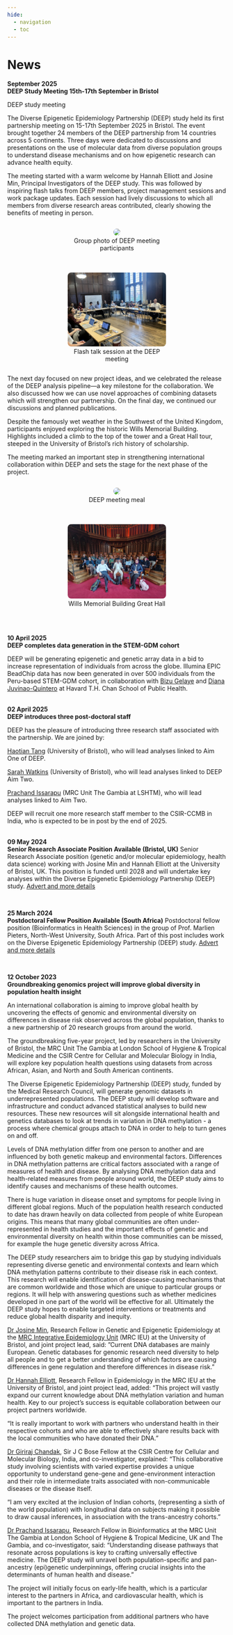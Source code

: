 ```yaml
---
hide:
  - navigation
  - toc
---
```


# News

**September 2025**<br>
**DEEP Study Meeting 15th-17th September in Bristol**

DEEP study meeting  

The Diverse Epigenetic Epidemiology Partnership (DEEP) study held its first partnership meeting on 15-17th September 2025 in Bristol. The event brought together 24 members of the DEEP partnership from 14 countries across 5 continents. Three days were dedicated to discussions and presentations on the use of molecular data from diverse population groups to understand disease mechanisms and on how epigenetic research can advance health equity. 

The meeting started with a warm welcome by Hannah Elliott and Josine Min, Principal Investigators of the DEEP study. This was followed by inspiring flash talks from DEEP members, project management sessions and work package updates. Each session had lively discussions to which all members from diverse research areas contributed, clearly showing the benefits of meeting in person.  

<div style="display: flex; flex-wrap: wrap; justify-content: center; gap: 20px;">
  <figure style="flex: 1 1 300px; max-width: 45%; text-align: center;">
    <img src="https://github.com/hannah-e/DEEP_site/blob/gh-pages/assets/DEEP_meeting_group.png?raw=true" style="width:100%; height:auto; border-radius:8px;">
    <figcaption>Group photo of DEEP meeting participants</figcaption>
  </figure>
  <figure style="flex: 1 1 300px; max-width: 45%; text-align: center;">
    <img src="https://github.com/hannah-e/DEEP_site/blob/gh-pages/assets/DEEP_meeting.jpeg?raw=true" style="width:100%; height:auto; border-radius:8px;">
    <figcaption>Flash talk session at the DEEP meeting</figcaption>
  </figure>
</div>

The next day focused on new project ideas, and we celebrated the release of the DEEP analysis pipeline—a key milestone for the collaboration. We also discussed how we can use novel approaches of combining datasets which will strengthen our partnership. On the final day, we continued our discussions and planned publications.  

Despite the famously wet weather in the Southwest of the United Kingdom, participants enjoyed exploring the historic Wills Memorial Building. Highlights included a climb to the top of the tower and a Great Hall tour, steeped in the University of Bristol’s rich history of scholarship. 

The meeting marked an important step in strengthening international collaboration within DEEP and sets the stage for the next phase of the project. 



<div style="display: flex; flex-wrap: wrap; justify-content: center; gap: 20px;">
  <figure style="flex: 1 1 300px; max-width: 45%; text-align: center;">
    <img src="https://github.com/hannah-e/DEEP_site/blob/gh-pages/assets/DEEP_meeting_meal.jpg?raw=true" style="width:100%; height:auto; border-radius:8px;">
    <figcaption>DEEP meeting meal</figcaption>
  </figure>
  <figure style="flex: 1 1 300px; max-width: 45%; text-align: center;">
    <img src="https://github.com/hannah-e/DEEP_site/blob/gh-pages/assets/DEEP_meeting_great_hall.jpg?raw=true" style="width:100%; height:auto; border-radius:8px;">
    <figcaption>Wills Memorial Building Great Hall</figcaption>
  </figure>
</div>

<br>
<br>

**10 April 2025**<br>
**DEEP completes data generation in the STEM-GDM cohort**

DEEP will be generating epigenetic and genetic array data in a bid to increase representation of individuals from across the globe. Illumina EPIC BeadChip data has now been generated in over 500 individuals from the Peru-based STEM-GDM cohort, in collaboration with <a href="https://hsph.harvard.edu/research/training-noncommunicable-disease/" target="_blank">Bizu Gelaye</a> and <a href="https://hsph.harvard.edu/profile/diana-juvinao-quintero/" target="_blank">Diana Juvinao-Quintero</a> at Havard T.H. Chan School of Public Health.
<br>
<br>


**02 April 2025**<br>
**DEEP introduces three post-doctoral staff**

DEEP has the pleasure of introducing three research staff associated with the partnership. We are joined by: 

<a href="https://research-information.bris.ac.uk/en/persons/haotian-tang-2" target="_blank">Haotian Tang</a> (University of Bristol), who will lead analyses linked to Aim One of DEEP. 

<a href="https://research-information.bris.ac.uk/en/persons/sarah-h-watkins" target="_blank">Sarah Watkins</a> (University of Bristol), who will lead analyses linked to DEEP Aim Two. 

<a href="https://www.lshtm.ac.uk/aboutus/people/issarapu.prachand" target="_blank">Prachand Issarapu</a> (MRC Unit The Gambia at LSHTM), who will lead analyses linked to Aim Two.

DEEP will recruit one more research staff member to the CSIR-CCMB in India, who is expected to be in post by the end of 2025.
<br>
<br>

**09 May 2024**<br>
**Senior Research Associate Position Available (Bristol, UK)**
Senior Research Associate position (genetic and/or molecular epidemiology, health data science) working with Josine Min and Hannah Elliott at the University of Bristol, UK. This position is funded until 2028 and will undertake key analyses within the Diverse Epigenetic Epidemiology Partnership (DEEP) study. <a href="https://www.bristol.ac.uk/jobs/find/details/?jobId=346107&jobTitle=SENIOR%20RESEARCH%20ASSOCIATE%20%20IN%20GENETIC%20AND%2FOR%20MOLECULAR%20EPIDEMIOLOGY%2F%20POPULATION%20HEALTH%20DATA%20SCIENCE%20" target="_blank">Advert and more details</a>

<br>

**25 March 2024**<br>
**Postdoctoral Fellow Position Available (South Africa)**
Postdoctoral fellow position (Bioinformatics in Health Sciences) in the group of Prof. Marlien Pieters, North-West University, South Africa. Part of this post includes work on the Diverse Epigenetic Epidemiology Partnership (DEEP) study. <a href="https://health-sciences.nwu.ac.za/cen" target="_blank">Advert and more details</a>

<br>

**12 October 2023**<br>
**Groundbreaking genomics project will improve global diversity in population health insight**

An international collaboration is aiming to improve global health by uncovering the effects of genomic and environmental diversity on differences in disease risk observed across the global population, thanks to a new partnership of 20 research groups from around the world. 

The groundbreaking five-year project, led by researchers in the University of Bristol, the MRC Unit The Gambia at London School of Hygiene & Tropical Medicine and the CSIR Centre for Cellular and Molecular Biology in India, will explore key population health questions using datasets from across African, Asian, and North and South American continents.

The Diverse Epigenetic Epidemiology Partnership (DEEP) study, funded by the Medical Research Council, will generate genomic datasets in underrepresented populations.  The DEEP study will develop software and infrastructure and conduct advanced statistical analyses to build new resources. These new resources will sit alongside international health and genetics databases to look at trends in variation in DNA methylation - a process where chemical groups attach to DNA in order to help to turn genes on and off. 

Levels of DNA methylation differ from one person to another and are influenced by both genetic makeup and environmental factors. Differences in DNA methylation patterns are critical factors associated with a range of measures of health and disease. By analysing DNA methylation data and health-related measures from people around world, the DEEP study aims to identify causes and mechanisms of these health outcomes.

There is huge variation in disease onset and symptoms for people living in different global regions. Much of the population health research conducted to date has drawn heavily on data collected from people of white European origins. This means that many global communities are often under-represented in health studies and the important effects of genetic and environmental diversity on health within those communities can be missed, for example the huge genetic diversity across Africa. 

The DEEP study researchers aim to bridge this gap by studying individuals representing diverse genetic and environmental contexts and learn which DNA methylation patterns contribute to their disease risk in each context. This research will enable identification of disease-causing mechanisms that are common worldwide and those which are unique to particular groups or regions. It will help with answering questions such as whether medicines developed in one part of the world will be effective for all. Ultimately the DEEP study hopes to enable targeted interventions or treatments and reduce global health disparity and inequity.

[Dr Josine Min](https://research-information.bris.ac.uk/en/persons/josine-l-min), Research Fellow in Genetic and Epigenetic Epidemiology at the [MRC Integrative Epidemiology Unit](http://www.bristol.ac.uk/integrative-epidemiology/) (MRC IEU) at the University of Bristol, and joint project lead, said: ”Current DNA databases are mainly European. Genetic databases for genomic research need diversity to help all people and to get a better understanding of which factors are causing differences in gene regulation and therefore differences in disease risk.”

[Dr Hannah Elliott](https://research-information.bris.ac.uk/en/persons/hannah-r-elliott), Research Fellow in Epidemiology in the MRC IEU at the University of Bristol, and joint project lead, added: “This project will vastly expand our current knowledge about DNA methylation variation and human health. Key to our project’s success is equitable collaboration between our project partners worldwide. 

“It is really important to work with partners who understand health in their respective cohorts and who are able to effectively share results back with the local communities who have donated their DNA.”

[Dr Giriraj Chandak](https://www.ccmb.res.in/People/Research-Group/G-R-Chandak), Sir J C Bose Fellow at the CSIR Centre for Cellular and Molecular Biology, India, and co-investigator, explained: “This collaborative study involving scientists with varied expertise provides a unique opportunity to understand gene-gene and gene-environment interaction and their role in intermediate traits associated with non-communicable diseases or the disease itself. 

“I am very excited at the inclusion of Indian cohorts, (representing a sixth of the world population) with longitudinal data on subjects making it possible to draw causal inferences, in association with the trans-ancestry cohorts.”

[Dr Prachand Issarapu](https://www.lshtm.ac.uk/aboutus/people/issarapu.prachand), Research Fellow in Bioinformatics at the MRC Unit The Gambia at London School of Hygiene & Tropical Medicine, UK and The Gambia, and co-investigator, said: “Understanding disease pathways that resonate across populations is key to crafting universally effective medicine. The DEEP study will unravel both population-specific and pan-ancestry (epi)genetic underpinnings, offering crucial insights into the determinants of human health and disease.”

The project will initially focus on early-life health, which is a particular interest to the partners in Africa, and cardiovascular health, which is important to the partners in India. 

The project welcomes participation from additional partners who have collected DNA methylation and genetic data.

